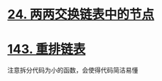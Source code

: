 # [24. 两两交换链表中的节点](https://leetcode.cn/problems/swap-nodes-in-pairs/)

# [143. 重排链表](https://leetcode.cn/problems/reorder-list/)

注意拆分代码为小的函数，会使得代码简洁易懂